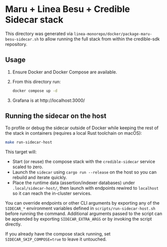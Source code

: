 # Maru + Linea Besu + Credible Sidecar stack

This directory was generated via `linea-monorepo/docker/package-maru-besu-sidecar.sh`
to allow running the full stack from within the credible-sdk repository.

## Usage

1. Ensure Docker and Docker Compose are available.
2. From this directory run:

   ```bash
   docker compose up -d
   ```

3. Grafana is at http://localhost:3000/

## Running the sidecar on the host

To profile or debug the sidecar outside of Docker while keeping the rest of the stack in containers (requires a local Rust toolchain on macOS):

```bash
make run-sidecar-host
```

This target will:

- Start (or reuse) the compose stack with the `credible-sidecar` service scaled to zero.
- Launch the `sidecar` using `cargo run --release` on the host so you can rebuild and iterate quickly.
- Place the runtime data (assertion/indexer databases) under `.local/sidecar-host/`, then launch with endpoints rewired to `localhost` so it can reach the in-cluster services.

You can override endpoints or other CLI arguments by exporting any of the `SIDECAR_*` environment variables defined in `scripts/run-sidecar-host.sh` before running the command. Additional arguments passed to the script can be appended by exporting `SIDECAR_EXTRA_ARGS` or by invoking the script directly.

If you already have the compose stack running, set `SIDECAR_SKIP_COMPOSE=true` to leave it untouched.
